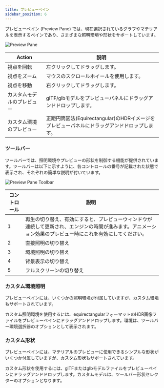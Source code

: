 ```yaml
---
title: プレビューペイン
sidebar_position: 6
---
```


プレビューペイン (Preview Pane) では、現在選択されているグラフやマテリアルを表示するペインであり、さまざまな照明環境や形状をサポートしています。

![Preview Pane](/img/shader-editor/preview-pane.png)

| Action                     | 説明                                                       |
| -------------------------- | ----------------------------------------------------------------- |
| 視点を回転            | 左クリックしてドラッグします。                                              |
| 視点をズーム              | マウスのスクロールホイールを使用します。                                       |
| 視点を移動               | 右クリックしてドラッグします。                                             |
| カスタムモデルのプレビュー       | glTF/glbモデルをプレビューパネルにドラッグアンドドロップします。             |
| カスタム環境のプレビュー | 正距円筒図法(Equirectangular)のHDRイメージをプレビューパネルにドラッグアンドドロップします。 |

### ツールバー

ツールバーでは、照明環境やプレビューの形状を制御する機能が提供されています。ツールバーは以下に示すように、各コントロールの番号が記載された状態で表示され、それぞれの簡単な説明が付いています。

![Preview Pane Toolbar](/img/shader-editor/preview-pane-toolbar.png)

| コントロール | 説明                         |
| -------- | ----------------------------------- |
| 1        | 再生の切り替え、有効にすると、プレビューウィンドウが連続して更新され、エンジンの時間が進みます。アニメーション効果のプレビュー時にこれを有効にしてください。 |
| 2        | 直接照明の切り替え             |
| 3        | 環境照明の切り替え        |
| 4        | 背景表示の切り替え |
| 5        | フルスクリーンの切り替え                  |

### カスタム環境照明

プレビューペインには、いくつかの照明環境が付属していますが、カスタム環境もサポートされています。

カスタム照明環境を使用するには、equirectangularフォーマットのHDR画像ファイルをプレビューペインにドラッグアンドドロップします。環境は、ツールバー環境選択器のオプションとして表示されます。

### カスタム形状

プレビューペインには、マテリアルのプレビューに使用できるシンプルな形状がいくつか付属していますが、カスタム形状もサポートされています。

カスタム形状を使用するには、glTFまたはglbモデルファイルをプレビューペインにドラッグアンドドロップします。カスタムモデルは、ツールバー形状セレクターのオプションとなります。
